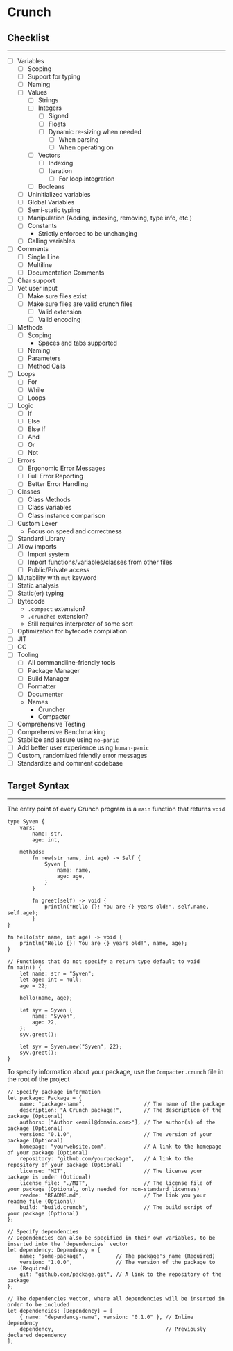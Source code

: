 # Crunch

## Checklist
-----

- [ ] Variables
    - [ ] Scoping
    - [ ] Support for typing
    - [ ] Naming
    - [ ] Values
        - [ ] Strings
        - [ ] Integers
            - [ ] Signed
            - [ ] Floats
            - [ ] Dynamic re-sizing when needed
                - [ ] When parsing
                - [ ] When operating on
        - [ ] Vectors
            - [ ] Indexing
            - [ ] Iteration
                - [ ] For loop integration
        - [ ] Booleans
    - [ ] Uninitialized variables
    - [ ] Global Variables
    - [ ] Semi-static typing
    - [ ] Manipulation (Adding, indexing, removing, type info, etc.)
    - [ ] Constants
        - Strictly enforced to be unchanging
    - [ ] Calling variables
- [ ] Comments
    - [ ] Single Line
    - [ ] Multiline
    - [ ] Documentation Comments
- [ ] Char support
- [ ] Vet user input
    - [ ] Make sure files exist
    - [ ] Make sure files are valid crunch files
        - [ ] Valid extension
        - [ ] Valid encoding
- [ ] Methods
    - [ ] Scoping
        - Spaces and tabs supported
    - [ ] Naming
    - [ ] Parameters
    - [ ] Method Calls
- [ ] Loops
    - [ ] For
    - [ ] While
    - [ ] Loops
- [ ] Logic
    - [ ] If
    - [ ] Else
    - [ ] Else If
    - [ ] And
    - [ ] Or
    - [ ] Not
- [ ] Errors
    - [ ] Ergonomic Error Messages
    - [ ] Full Error Reporting
    - [ ] Better Error Handling
- [ ] Classes
    - [ ] Class Methods
    - [ ] Class Variables
    - [ ] Class instance comparison
- [ ] Custom Lexer
    - Focus on speed and correctness
- [ ] Standard Library
- [ ] Allow imports
    - [ ] Import system
    - [ ] Import functions/variables/classes from other files
    - [ ] Public/Private access
- [ ] Mutability with `mut` keyword
- [ ] Static analysis
- [ ] Static(er) typing
- [ ] Bytecode
    - `.compact` extension?
    - `.crunched` extension?
    - Still requires interpreter of some sort
- [ ] Optimization for bytecode compilation
- [ ] JIT
- [ ] GC
- [ ] Tooling
    - [ ] All commandline-friendly tools
    - [ ] Package Manager
    - [ ] Build Manager
    - [ ] Formatter
    - [ ] Documenter
    - Names
        - Cruncher
        - Compacter
- [ ] Comprehensive Testing
- [ ] Comprehensive Benchmarking
- [ ] Stabilize and assure using `no-panic`
- [ ] Add better user experience using `human-panic`
- [ ] Custom, randomized friendly error messages
- [ ] Standardize and comment codebase

## Target Syntax
-----

The entry point of every Crunch program is a `main` function that returns `void`

```crunch
type Syven {
    vars:
        name: str,
        age: int,

    methods:
        fn new(str name, int age) -> Self {
            Syven {
                name: name,
                age: age,
            }
        }
        
        fn greet(self) -> void {
            println("Hello {}! You are {} years old!", self.name, self.age);
        }
}

fn hello(str name, int age) -> void {
    println("Hello {}! You are {} years old!", name, age);
}

// Functions that do not specify a return type default to void
fn main() {
    let name: str = "Syven";
    let age: int = null;
    age = 22;

    hello(name, age);

    let syv = Syven {
        name: "Syven",
        age: 22,
    };
    syv.greet();

    let syv = Syven.new("Syven", 22);
    syv.greet();
}
```

To specify information about your package, use the `Compacter.crunch` file in the root of the project

```crunch
// Specify package information
let package: Package = {
    name: "package-name",                   // The name of the package
    description: "A Crunch package!",       // The description of the package (Optional)
    authors: ["Author <email@domain.com>"], // The author(s) of the package (Optional)
    version: "0.1.0",                       // The version of your package (Optional)
    homepage: "yourwebsite.com",            // A link to the homepage of your package (Optional)
    repository: "github.com/yourpackage",   // A link to the repository of your package (Optional)
    license: "MIT",                         // The license your package is under (Optional)
    license_file: "./MIT",                  // The license file of your package (Optional, only needed for non-standard licenses)
    readme: "README.md",                    // The link you your readme file (Optional)
    build: "build.crunch",                  // The build script of your package (Optional)
};

// Specify dependencies
// Dependencies can also be specified in their own variables, to be inserted into the `dependencies` vector
let dependency: Dependency = {
    name: "some-package",          // The package's name (Required)
    version: "1.0.0",              // The version of the package to use (Required)
    git: "github.com/package.git", // A link to the repository of the package
};

// The dependencies vector, where all dependencies will be inserted in order to be included
let dependencies: [Dependency] = [
    { name: "dependency-name", version: "0.1.0" }, // Inline dependency
    dependency,                                    // Previously declared dependency
];
```

